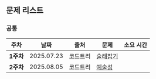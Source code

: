 ## 문제 리스트 

<h3>공통</h3>

|주차|날짜|출처|문제|소요 시간|
|--|--|--|--|--|
|**1주차** |2025.07.23|코드트리|[술래잡기](https://www.codetree.ai/ko/frequent-problems/samsung-sw/problems/hide-and-seek/description)|
|**2주차** |2025.08.05|코드트리|[예술성](https://www.codetree.ai/ko/frequent-problems/samsung-sw/problems/artistry/description)|
